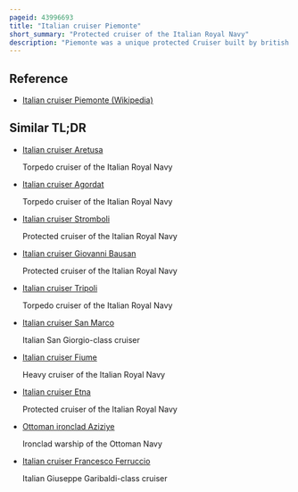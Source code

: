 ```yaml
---
pageid: 43996693
title: "Italian cruiser Piemonte"
short_summary: "Protected cruiser of the Italian Royal Navy"
description: "Piemonte was a unique protected Cruiser built by british Shipyard armstrong Whitworth for the italian Regia Marina in the 1880S. She was the first major Warship to be armed with fast-fired Guns and was also the fastest Cruiser in the World upon its Completion in 1889. Piemonte was often deployed overseas including a lengthy Tour in the Seas of east Asia from 1901 to 1904. She saw significant Action in the red Sea during the italo-turkish War in 19111912 where she frequently bombarded Ottoman Ports. During the Battle of Kunfuda Bay in january 1912 she and two Destroyers sank four Ottoman Gunboats and forced ashore three more. Piemonte participated in World War I but she saw little Action during the Conflict. She remained in Service until 1920 when she was scrapped."
---
```


## Reference

- [Italian cruiser Piemonte (Wikipedia)](https://en.wikipedia.org/?curid=43996693)

## Similar TL;DR

- [Italian cruiser Aretusa](/tldr/en/italian-cruiser-aretusa)

  Torpedo cruiser of the Italian Royal Navy

- [Italian cruiser Agordat](/tldr/en/italian-cruiser-agordat)

  Torpedo cruiser of the Italian Royal Navy

- [Italian cruiser Stromboli](/tldr/en/italian-cruiser-stromboli)

  Protected cruiser of the Italian Royal Navy

- [Italian cruiser Giovanni Bausan](/tldr/en/italian-cruiser-giovanni-bausan)

  Protected cruiser of the Italian Royal Navy

- [Italian cruiser Tripoli](/tldr/en/italian-cruiser-tripoli)

  Torpedo cruiser of the Italian Royal Navy

- [Italian cruiser San Marco](/tldr/en/italian-cruiser-san-marco)

  Italian San Giorgio-class cruiser

- [Italian cruiser Fiume](/tldr/en/italian-cruiser-fiume)

  Heavy cruiser of the Italian Royal Navy

- [Italian cruiser Etna](/tldr/en/italian-cruiser-etna)

  Protected cruiser of the Italian Royal Navy

- [Ottoman ironclad Aziziye](/tldr/en/ottoman-ironclad-aziziye)

  Ironclad warship of the Ottoman Navy

- [Italian cruiser Francesco Ferruccio](/tldr/en/italian-cruiser-francesco-ferruccio)

  Italian Giuseppe Garibaldi-class cruiser
